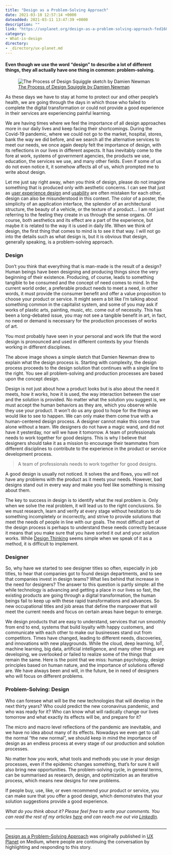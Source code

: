 ```yaml
---
title: "Design as a Problem-Solving Approach"
date: 2021-03-10 12:57:14 +0000
dateadded: 2021-03-11 13:47:39 +0000
description: ""
link: "https://uxplanet.org/design-as-a-problem-solving-approach-fed160e419c4?source=rss----819cc2aaeee0---4"
category:
- What-is-design
directory:
- _directory/ux-planet.md
---
```

<h4>Even though we use the word “design” to describe a lot of different things, they all actually have one thing in common: problem-solving.</h4><figure><img alt="The Process of Design Squiggle sketch by Damien Newman" src="https://cdn-images-1.medium.com/max/1024/1*ZwiesMzVfgIBT86ZwlRT3g.png" /><figcaption><a href="https://thedesignsquiggle.com/">The Process of Design Squiggle by Damien Newman</a></figcaption></figure><p>As these days we have to stay at home to protect our and other people’s health, we are going through the days in which those who failed to complete the digital transformation or could not provide a good experience in their services are experiencing painful learning.</p><p>We are having times where we feel the importance of all design approaches more in our daily lives and keep facing their shortcomings. During the Covid-19 pandemic, where we could not go to the market, hospital, stores, bank the way we did before, and we search all the alternative services to meet our needs, we once again deeply felt the importance of design, with its reflections in our lives in different aspects. It has inevitably come to the fore at work, systems of government agencies, the products we use, education, the services we use, and many other fields. Even if some of us do not even notice it, it somehow affects all of us, which prompted me to write about design.</p><p>Let me just say right away, when you think of design, please do not imagine something that is produced only with aesthetic concerns. I can see that just as <a href="https://bootcamp.uxdesign.cc/user-experience-design-and-the-factors-that-influence-experience-f6f3029ce3be">user experience design</a> and <a href="https://bootcamp.uxdesign.cc/usability-and-its-importance-1e6c63e81614">usability</a> are often mistaken for each other, design can also be misunderstood in this context. The color of a poster, the simplicity of an application interface, the splendor of an architectural structure, the beauty of a vehicle, or the texture of a product… I am not just referring to the feeling they create in us through the sense organs. Of course, both aesthetics and its effect are a part of the experience, but maybe it is related to the way it is used in daily life. When we think of design, the first thing that comes to mind is to see it that way. I will not go into the details such as what design is, but it is obvious that design, generally speaking, is a problem-solving approach.</p><h3>Design</h3><p>Don’t you think that everything that is man-made is the result of a design? Human beings have been designing and producing things since the very beginning of their existence. Producing, of course, leads to something tangible to be consumed and the concept of need comes to mind. In the current world order, a preferable product needs to meet a need, in other words, it must provide the consumer benefit and offer a value proposition to choose your product or service. It might seem a bit like I’m talking about something common in the capitalist system, and some of you may ask if works of plastic arts, painting, music, etc. come out of necessity. This has been a long-debated issue, you may not see a tangible benefit in art, in fact, no need or demand is necessary for the production processes of works of art.</p><p>You most probably have seen in your personal and work life that the word design is pronounced and used in different contexts by your friends working in different disciplines.</p><p>The above image shows a simple sketch that Damien Newman drew to explain what the design process is. Starting with complexity, the design process proceeds to the design solution that continues with a single line to the right. You see all problem-solving and production processes are based upon the concept design.</p><p>Design is not just about how a product looks but is also about the need it meets, how it works, how it is used, the way interaction between the user and the solution is provided. No matter what the solution you suggest is, we must accept the human behaviors as they are, which you observe while they use your product. It won’t do us any good to hope for the things we would like to see to happen. We can only make them come true with a human-centered design process. A designer cannot make this come true alone without a team. We designers do not have a magic wand, and did not have it yesterday, nor will we have it tomorrow. A team of professionals needs to work together for good designs. This is why I believe that designers should take it as a mission to encourage their teammates from different disciplines to contribute to the experience in the product or service development process.</p><blockquote>A team of professionals needs to work together for good designs.</blockquote><p>A good design is usually not noticed. It solves the and flows, you will not have any problems with the product as it meets your needs. However, bad designs stand out in every way and make you feel like something is missing about them.</p><p>The key to success in design is to identify what the real problem is. Only when we solve the real problem, it will lead us to the right conclusions. So we must research, learn and verify at every stage without hesitation to do something incompletely or incorrectly, and strive to provide solutions that meet the needs of people in line with our goals. The most difficult part of the design process is perhaps to understand these needs correctly because it means that you make sure that you have sorted it out and your solution works. While <a href="https://bootcamp.uxdesign.cc/user-experience-design-and-the-factors-that-influence-experience-f6f3029ce3be">Design Thinking</a> seems simple when we speak of it as a method, it is difficult to implement.</p><h3>Designer</h3><p>So, why have we started to see designer titles so often, especially in job titles, to hear that companies got to found design departments, and to see that companies invest in design teams? What lies behind that increase in the need for designers? The answer to this question is partly simple: all the while technology is advancing and getting a place in our lives so fast, the existing products are going through a digital transformation, the human beings fail to keep up with these rapid transformations and advances. So new occupational titles and job areas that define the manpower that will meet the current needs and focus on certain areas have begun to emerge.</p><p>We design products that are easy to understand, services that run smoothly from end to end, systems that build loyalty with happy customers, and communicate with each other to make our businesses stand out from competitors. Times have changed, leading to different needs, discoveries, and innovations with new playgrounds. While the cloud, deep learning, IoT, machine learning, big data, artificial intelligence, and many other things are developing, we overlooked or failed to realize some of the things that remain the same. Here is the point that we miss: human psychology, design principles based on human nature, and the importance of solutions offered are. We have always been and will, in the future, be in need of designers who will focus on different problems.</p><h3>Problem-Solving: Design</h3><p>Who can foresee what will be the new technologies that will develop in the next thirty years? Who could predict the new coronavirus pandemic, and who was ready for it? Who can know what will radically change our lives tomorrow and what exactly its effects will be, and prepare for it?</p><p>The micro and macro level reflections of the pandemic are inevitable, and we have no idea about many of its effects. Nowadays we even get to call the normal “the new normal”, we should keep in mind the importance of design as an endless process at every stage of our production and solution processes.</p><p>No matter how you work, what tools and methods you use in your design processes, even if the epidemic changes something, that’s for sure it will also bring new opportunities. The problem-solving cycle, in general terms, can be summarised as research, design, and optimization as an iterative process, which means new designs for new problems.</p><p>If people buy, use, like, or even recommend your product or service, you can make sure that you offer a good design, which demonstrates that your solution suggestions provide a good experience.</p><p><em>What do you think about it? Please feel free to write your comments. You can read the rest of my articles </em><a href="https://atillaaliskan.medium.com"><em>here</em></a><em> and can reach me out via </em><a href="http://tr.linkedin.com/in/atillaaliskan"><em>LinkedIn</em></a><em>.</em></p><img src="https://medium.com/_/stat?event=post.clientViewed&referrerSource=full_rss&postId=fed160e419c4" width="1" height="1" alt=""><hr><p><a href="https://uxplanet.org/design-as-a-problem-solving-approach-fed160e419c4">Design as a Problem-Solving Approach</a> was originally published in <a href="https://uxplanet.org">UX Planet</a> on Medium, where people are continuing the conversation by highlighting and responding to this story.</p>
